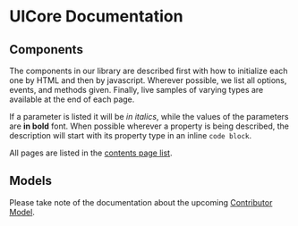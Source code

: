 # UICore Documentation

## Components

The components in our library are described first with how to initialize each one by HTML and then by javascript.  Wherever possible, we list all options, events, and methods given. Finally, live samples of varying types are available at the end of each page.

If a parameter is listed it will be *in italics*, while the values of the parameters are **in bold** font. When possible wherever a property is being described, the description will start with its property type in an inline `code block`.

All pages are listed in the [contents page list](./).

## Models

Please take note of the documentation about the upcoming [Contributor Model](/Contributor-Model.md).
